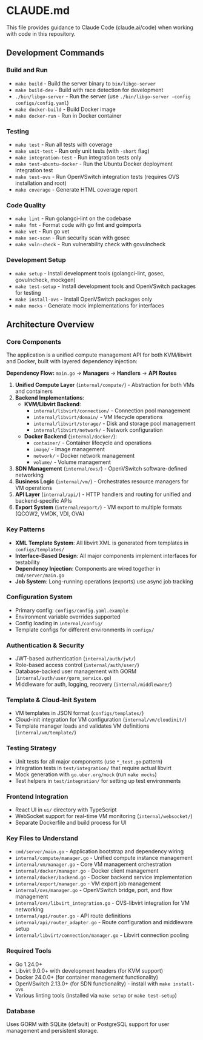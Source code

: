 # CLAUDE.md

This file provides guidance to Claude Code (claude.ai/code) when working with code in this repository.

## Development Commands

### Build and Run
- `make build` - Build the server binary to `bin/libgo-server`
- `make build-dev` - Build with race detection for development
- `./bin/libgo-server` - Run the server (use `./bin/libgo-server -config configs/config.yaml`)
- `make docker-build` - Build Docker image
- `make docker-run` - Run in Docker container

### Testing
- `make test` - Run all tests with coverage
- `make unit-test` - Run only unit tests (with `-short` flag)
- `make integration-test` - Run integration tests only
- `make test-ubuntu-docker` - Run the Ubuntu Docker deployment integration test
- `make test-ovs` - Run OpenVSwitch integration tests (requires OVS installation and root)
- `make coverage` - Generate HTML coverage report

### Code Quality
- `make lint` - Run golangci-lint on the codebase
- `make fmt` - Format code with go fmt and goimports
- `make vet` - Run go vet
- `make sec-scan` - Run security scan with gosec
- `make vuln-check` - Run vulnerability check with govulncheck

### Development Setup
- `make setup` - Install development tools (golangci-lint, gosec, govulncheck, mockgen)
- `make test-setup` - Install development tools and OpenVSwitch packages for testing
- `make install-ovs` - Install OpenVSwitch packages only
- `make mocks` - Generate mock implementations for interfaces

## Architecture Overview

### Core Components
The application is a unified compute management API for both KVM/libvirt and Docker, built with layered dependency injection:

**Dependency Flow:** `main.go` → **Managers** → **Handlers** → **API Routes**

1. **Unified Compute Layer** (`internal/compute/`) - Abstraction for both VMs and containers
2. **Backend Implementations**:
   - **KVM/Libvirt Backend**:
     - `internal/libvirt/connection/` - Connection pool management
     - `internal/libvirt/domain/` - VM lifecycle operations
     - `internal/libvirt/storage/` - Disk and storage pool management  
     - `internal/libvirt/network/` - Network configuration
   - **Docker Backend** (`internal/docker/`):
     - `container/` - Container lifecycle and operations
     - `image/` - Image management
     - `network/` - Docker network management
     - `volume/` - Volume management
3. **SDN Management** (`internal/ovs/`) - OpenVSwitch software-defined networking
4. **Business Logic** (`internal/vm/`) - Orchestrates resource managers for VM operations
5. **API Layer** (`internal/api/`) - HTTP handlers and routing for unified and backend-specific APIs
6. **Export System** (`internal/export/`) - VM export to multiple formats (QCOW2, VMDK, VDI, OVA)

### Key Patterns
- **XML Template System**: All libvirt XML is generated from templates in `configs/templates/`
- **Interface-Based Design**: All major components implement interfaces for testability
- **Dependency Injection**: Components are wired together in `cmd/server/main.go`
- **Job System**: Long-running operations (exports) use async job tracking

### Configuration System
- Primary config: `configs/config.yaml.example` 
- Environment variable overrides supported
- Config loading in `internal/config/`
- Template configs for different environments in `configs/`

### Authentication & Security
- JWT-based authentication (`internal/auth/jwt/`)
- Role-based access control (`internal/auth/user/`)
- Database-backed user management with GORM (`internal/auth/user/gorm_service.go`)
- Middleware for auth, logging, recovery (`internal/middleware/`)

### Template & Cloud-Init System
- VM templates in JSON format (`configs/templates/`)
- Cloud-init integration for VM configuration (`internal/vm/cloudinit/`)
- Template manager loads and validates VM definitions (`internal/vm/template/`)

### Testing Strategy
- Unit tests for all major components (use `*_test.go` pattern)
- Integration tests in `test/integration/` that require actual libvirt
- Mock generation with `go.uber.org/mock` (run `make mocks`)
- Test helpers in `test/integration/` for setting up test environments

### Frontend Integration  
- React UI in `ui/` directory with TypeScript
- WebSocket support for real-time VM monitoring (`internal/websocket/`)
- Separate Dockerfile and build process for UI

### Key Files to Understand
- `cmd/server/main.go` - Application bootstrap and dependency wiring
- `internal/compute/manager.go` - Unified compute instance management
- `internal/vm/manager.go` - Core VM management orchestration
- `internal/docker/manager.go` - Docker client management
- `internal/docker/backend.go` - Docker backend service implementation
- `internal/export/manager.go` - VM export job management  
- `internal/ovs/manager.go` - OpenVSwitch bridge, port, and flow management
- `internal/ovs/libvirt_integration.go` - OVS-libvirt integration for VM networking
- `internal/api/router.go` - API route definitions
- `internal/api/router_adapter.go` - Route configuration and middleware setup
- `internal/libvirt/connection/manager.go` - Libvirt connection pooling

### Required Tools
- Go 1.24.0+
- Libvirt 9.0.0+ with development headers (for KVM support)
- Docker 24.0.0+ (for container management functionality)
- OpenVSwitch 2.13.0+ (for SDN functionality) - install with `make install-ovs`
- Various linting tools (installed via `make setup` or `make test-setup`)

### Database
Uses GORM with SQLite (default) or PostgreSQL support for user management and persistent storage.